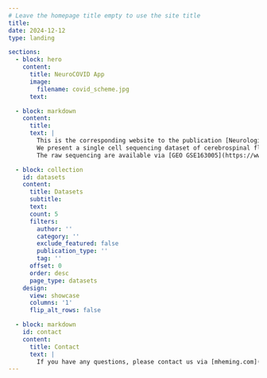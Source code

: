 ```yaml
---
# Leave the homepage title empty to use the site title
title:
date: 2024-12-12
type: landing

sections:
  - block: hero
    content:
      title: NeuroCOVID App
      image:
        filename: covid_scheme.jpg
      text:

  - block: markdown
    content:
      title:
      text: |
        This is the corresponding website to the publication [Neurological Manifestations of COVID-19 Feature T Cell Exhaustion and Dedifferentiated Monocytes in Cerebrospinal Fluid](https://doi.org/10.1016/j.immuni.2020.12.011) by Heming et al., Immunity 2021.
        We present a single cell sequencing dataset of cerebrospinal fluid of patients suffering from COVID-19 with neurological manifestations.
        The raw sequencing are available via [GEO GSE163005](https://www.ncbi.nlm.nih.gov/geo/query/acc.cgi?acc=GSE163005).

  - block: collection
    id: datasets
    content:
      title: Datasets
      subtitle:
      text:
      count: 5
      filters:
        author: ''
        category: ''
        exclude_featured: false
        publication_type: ''
        tag: ''
      offset: 0
      order: desc
      page_type: datasets
    design:
      view: showcase
      columns: '1'
      flip_alt_rows: false

  - block: markdown
    id: contact
    content:
      title: Contact
      text: |
        If you have any questions, please contact us via [mheming.com](https://www.mheming.com).
---
```

